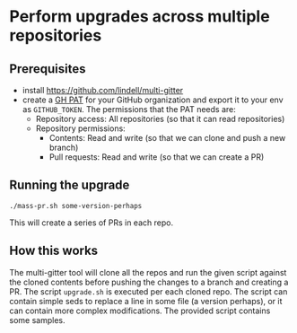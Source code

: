 # Perform upgrades across multiple repositories


## Prerequisites

- install https://github.com/lindell/multi-gitter
- create a [GH PAT](https://docs.github.com/en/authentication/keeping-your-account-and-data-secure/creating-a-personal-access-token) for your GitHub organization and export it to your env as `GITHUB_TOKEN`. The permissions that the PAT needs are:
  - Repository access: All repositories (so that it can read repositories)
  - Repository permissions:
    - Contents: Read and write (so that we can clone and push a new branch)
    - Pull requests: Read and write (so that we can create a PR)

## Running the upgrade

```
./mass-pr.sh some-version-perhaps
```

This will create a series of PRs in each repo.

## How this works

The multi-gitter tool will clone all the repos and run the given script against the cloned contents before pushing the
changes to a branch and creating a PR.
The script `upgrade.sh` is executed per each cloned repo.
The script can contain simple seds to replace a line in some file (a version perhaps), or it can contain more complex modifications. The provided script contains some samples.
